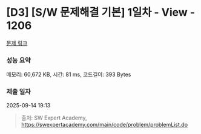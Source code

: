 # [D3] [S/W 문제해결 기본] 1일차 - View - 1206 

[문제 링크](https://swexpertacademy.com/main/code/problem/problemDetail.do?contestProbId=AV134DPqAA8CFAYh) 

### 성능 요약

메모리: 60,672 KB, 시간: 81 ms, 코드길이: 393 Bytes

### 제출 일자

2025-09-14 19:13



> 출처: SW Expert Academy, https://swexpertacademy.com/main/code/problem/problemList.do